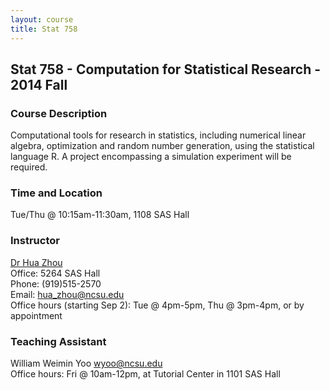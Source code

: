 ```yaml
---
layout: course
title: Stat 758
---
```


## Stat 758 - Computation for Statistical Research - 2014 Fall

### Course Description

Computational tools for research in statistics, including numerical linear algebra, optimization and random number generation, using the statistical language R. A project encompassing a simulation experiment will be required.

### Time and Location

Tue/Thu @ 10:15am-11:30am, 1108 SAS Hall

### Instructor

[Dr Hua Zhou](http://hua-zhou.github.io/)  
Office: 5264 SAS Hall  
Phone: (919)515-2570  
Email: <hua_zhou@ncsu.edu>  
Office hours (starting Sep 2): Tue @ 4pm-5pm, Thu @ 3pm-4pm, or by appointment

### Teaching Assistant

William Weimin Yoo <wyoo@ncsu.edu>  
Office hours: Fri @ 10am-12pm, at Tutorial Center in 1101 SAS Hall



